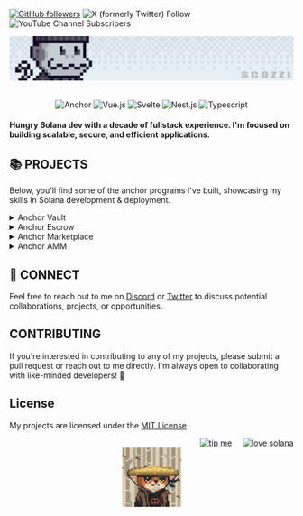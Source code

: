 [![GitHub followers](https://img.shields.io/github/followers/scozzi.svg?style=social&label=Follow)](https://github.com/scozzi?tab=followers)
![X (formerly Twitter) Follow](https://img.shields.io/twitter/follow/ScozziAxie)
![YouTube Channel Subscribers](https://img.shields.io/youtube/channel/subscribers/UCaOQstxSGKT-W1xYa9PuVKQ)
<br/>

![Scozzi Banner](./scozzi-banner-cropped.png)

<br />

<div align="center">
    <img width="50" src="https://www.anchor-lang.com/icons/anchor.png" alt="Anchor" title="Anchor"/>
	<img width="50" src="https://raw.githubusercontent.com/marwin1991/profile-technology-icons/refs/heads/main/icons/vue_js.png" alt="Vue.js" title="Vue.js"/>
	<img width="50" src="https://raw.githubusercontent.com/marwin1991/profile-technology-icons/refs/heads/main/icons/svelte.png" alt="Svelte" title="Svelte"/>
    <img width="50" src="https://raw.githubusercontent.com/marwin1991/profile-technology-icons/refs/heads/main/icons/nest_js.png" alt="Nest.js" title="Nest.js"/>
    <img width="38" src="https://download.blender.org/branding/community/blender_community_badge_orange.png" alt="Typescript" title="Blender"/>
</div>

#### Hungry Solana dev with a decade of fullstack experience. I'm focused on building scalable, secure, and efficient applications.

## 📚 PROJECTS

Below, you'll find some of the anchor programs I've built, showcasing my skills in Solana development & deployment.

<details>
<summary>Anchor Vault</summary>

<br />

Simple Anchor Vault to stow away and manage $SOL on Solana.

#### Features

- Flexible, programmable access control
- Integration with Solana's ecosystem

[learn more](./1.Vault/README.md)

[comment]: <> (Extend Catistics)

<br />
</details>

<details>
<summary>Anchor Escrow</summary>

<br />
Simple Anchor Escrow service to make available for swaps one asset for another on Solana.

#### Key Features

- Decentralized, trustless transactions
- Secure, on-chain escrow mechanism

[learn more](./2.Escrow/README.md)

[comment]: <> (Extend Catistics)

</details>

<details>
<summary>Anchor Marketplace</summary>

<br />
A decentralized marketplace built on Solana, supporting a variety of spl tokens.

#### Key Features

- Decentralized, trustless trading
- Support for various digital assets

[learn more](./3.Marketplace/README.md)

[comment]: <> (Extend Catistics)

</details>

<details>
<summary>Anchor AMM</summary>

<br />
A simple Anchor AMM market maker to provide a way provide liquidity for asset pairs.

#### Key Features

- Decentralized, trustless trading

[learn more](./3.Marketplace/README.md)

[comment]: <> (Extend Catistics)

</details>

## 🤝 CONNECT

Feel free to reach out to me on [Discord](https://i.imgur.com/DJTajT9.png) or [Twitter](https://x.com/ScozziAxie) to discuss potential collaborations, projects, or opportunities.

## CONTRIBUTING

If you're interested in contributing to any of my projects, please submit a pull request or reach out to me directly. I'm always open to collaborating with like-minded developers! 🍻

## License

My projects are licensed under the [MIT License](link).

<div align="right">
    <!-- <img width="100" src="https://www.poweredbysolana.com/stacked-color.svg" alt="powered by solana" title="Solana"/> -->
    <a href="https://explorer.solana.com/address/jP82x1ZmtDkSim1a3xjP1bLy23tuxf4K6mWt8Yk5Js5"><img style="margin-right: 15px;" height="45" src="https://cdn-icons-png.flaticon.com/128/15437/15437394.png" alt="tip me" title="tip"/></a>
    <a href="https://solana.com/developers/ecosystem/solana-community/solana-tip-bot"><img width="100" src="https://www.poweredbysolana.com/ils-red.svg" alt="love solana" title="Solana"/></a>
</div>

<div align="center">
    <img width="105" src="./scozzi-gif.gif" alt="Scozzi Gif" title="Scozzi Gif"/>
</div>
